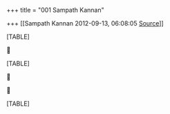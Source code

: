+++
title = "001 Sampath Kannan"

+++
[[Sampath Kannan	2012-09-13, 06:08:05 [Source](https://groups.google.com/g/bvparishat/c/3Um3FrsI08A)]]



[TABLE]



[TABLE]





[TABLE]

